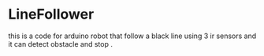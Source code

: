 # LineFollower
this is a code for arduino robot that follow a black line using 3 ir sensors and it can detect obstacle and stop .
